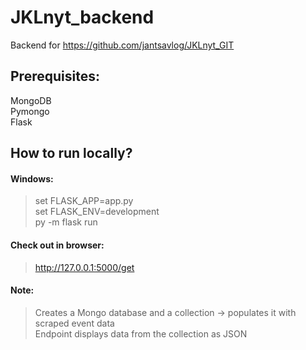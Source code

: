 # JKLnyt_backend

Backend for https://github.com/jantsavlog/JKLnyt_GIT

## Prerequisites:

MongoDB <br/>
Pymongo <br/>
Flask <br/>

## How to run locally?

#### Windows:

> set FLASK_APP=app.py <br/>
> set FLASK_ENV=development <br/>
> py -m flask run

#### Check out in browser:

> http://127.0.0.1:5000/get

#### Note:

> Creates a Mongo database and a collection -> populates it with scraped event data <br/>
> Endpoint displays data from the collection as JSON
